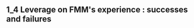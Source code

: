 ##  1_4 Leverage on FMM's experience : successes and failures
<!-- remain local for the moment -->

